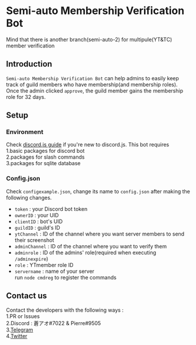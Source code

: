 # Semi-auto Membership Verification Bot
Mind that there is another branch(semi-auto-2) for multipule(YT&TC) member verification
## Introduction
`Semi-auto Membership Verification Bot` can help admins to easily keep track of guild members who have membership(and membership roles). Once the admin clicked `approve`, the guild member gains the membership role for 32 days.

## Setup
### Environment
Check [discord.js guide](https://discordjs.guide/) if you're new to discord.js. This bot requires \
1.basic packages for discord bot\
2.packages for slash commands\
3.packages for sqlite database

### Config.json
Check `configexample.json`, change its name to `config.json` after making the following changes.

* `token` : your Discord bot token
* `ownerID` : your UID
* `clientID` : bot's UID
* `guildID` : guild's ID
* `ytChannel` : ID of the channel where you want server members to send their screenshot
* `adminChannel` : ID of the channel where you want to verify them
* `adminrole` : ID of the admins' role(required when executing `/adminexpire`)
* `role` : YTmember role ID
* `servername` : name of your server\
run `node cmdreg` to register the commands

## Contact us
Contact the developers with the following ways :\
 1.PR or Issues\
 2.Discord : 蒼アオ#7022 & Pierre#9505\
 3.[Telegram](https://t.me/nkmraoao/)\
 4.[Twitter](https://twitter.com/nkmraoao/)